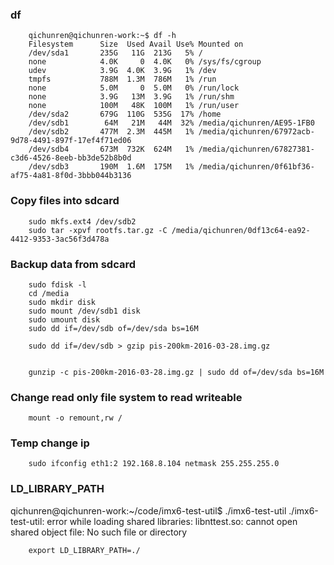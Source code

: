 
### df

		qichunren@qichunren-work:~$ df -h
		Filesystem      Size  Used Avail Use% Mounted on
		/dev/sda1       235G   11G  213G   5% /
		none            4.0K     0  4.0K   0% /sys/fs/cgroup
		udev            3.9G  4.0K  3.9G   1% /dev
		tmpfs           788M  1.3M  786M   1% /run
		none            5.0M     0  5.0M   0% /run/lock
		none            3.9G   13M  3.9G   1% /run/shm
		none            100M   48K  100M   1% /run/user
		/dev/sda2       679G  110G  535G  17% /home
		/dev/sdb1        64M   21M   44M  32% /media/qichunren/AE95-1FB0
		/dev/sdb2       477M  2.3M  445M   1% /media/qichunren/67972acb-9d78-4491-897f-17ef4f71ed06
		/dev/sdb4       673M  732K  624M   1% /media/qichunren/67827381-c3d6-4526-8eeb-bb3de52b8b0d
		/dev/sdb3       190M  1.6M  175M   1% /media/qichunren/0f61bf36-af75-4a81-8f0d-3bbb044b3136

### Copy files into sdcard

		sudo mkfs.ext4 /dev/sdb2
		sudo tar -xpvf rootfs.tar.gz -C /media/qichunren/0df13c64-ea92-4412-9353-3ac56f3d478a


### Backup data from sdcard


		sudo fdisk -l
		cd /media
		sudo mkdir disk
		sudo mount /dev/sdb1 disk
		sudo umount disk
		sudo dd if=/dev/sdb of=/dev/sda bs=16M

		sudo dd if=/dev/sdb > gzip pis-200km-2016-03-28.img.gz


		gunzip -c pis-200km-2016-03-28.img.gz | sudo dd of=/dev/sda bs=16M		


### Change read only file system to read writeable

		mount -o remount,rw /		


### Temp change ip

		sudo ifconfig eth1:2 192.168.8.104 netmask 255.255.255.0 		


### LD_LIBRARY_PATH

qichunren@qichunren-work:~/code/imx6-test-util$ ./imx6-test-util 
./imx6-test-util: error while loading shared libraries: libnttest.so: cannot open shared object file: No such file or directory

		export LD_LIBRARY_PATH=./		